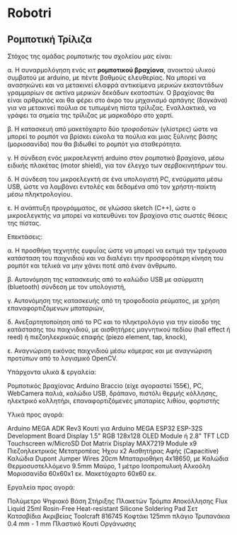 # Robotri

## Ρομποτική Τρίλιζα

Στόχος της ομάδας ρομποτικής του σχολείου μας είναι:

α. Η συναρμολόγηση ενός κιτ **ρομποτικού βραχίονα**, ανοικτού υλικού συμβατού με arduino, με πέντε βαθμούς ελευθερίας. Να μπορεί να ανασηκώνει και να μετακινεί ελαφρά αντικείμενα μερικών εκατοντάδων γραμμαρίων σε ακτίνα μερικών δεκάδων εκατοστών. Ο βραχίονας θα είναι αρθρωτός και θα φέρει στο άκρο του μηχανισμό αρπάγης (δαγκάνα) για να μετακινεί πούλια σε τυπωμένη πίστα τρίλιζας.
Εναλλακτικά, να γράφει τα σημεία της τρίλιζας με μαρκαδόρο στο χαρτί.

β. Η κατασκευή από μακετόχαρτο δύο *τροφοδοτών* (γλίστρες) ώστε να μπορεί το ρομπότ να βρίσκει εύκολα τα πούλια και μιας ξύλινης βάσης (μοριοσανίδα) που θα βιδωθεί το ρομπότ για σταθερότητα.

γ. Η σύνδεση ενός μικροελεγκτή arduino στον ρομποτικό βραχίονα, μέσω ειδικής πλακέτας (motor shield), για τον έλεγχο των σερβοκινητήρων του.

δ. Η σύνδεση του μικροελεγκτή σε ένα υπολογιστή PC, ενσύρματα μέσω USB, ώστε να λαμβάνει εντολές και δεδομένα από τον χρήστη-παίκτη μέσω πληκτρολογίου.

ε. Η ανάπτυξη προγράμματος, σε γλώσσα sketch (C++), ώστε ο μικροελεγκτής να μπορεί να κατευθύνει τον βραχίονα στις σωστές θέσεις της πίστας.


Επεκτάσεις:

α. Η προσθήκη τεχνητής ευφυΐας ώστε να μπορεί να εκτιμά την τρέχουσα κατάσταση του παιχνιδιού και να διαλέγει την προσφορότερη κίνηση του ρομπότ και τελικά να μην χάνει ποτέ από έναν άνθρωπο.

β. Αυτονόμηση της κατασκευής από το καλώδιο USB με ασύρματη (bluetooth) σύνδεση με τον υπολογιστή,

γ. Αυτονόμηση της κατασκευής από τη τροφοδοσία ρεύματος, με χρήση επαναφορτιζόμενων μπαταριών,

δ. Ανεξαρτητοποίηση από το PC και το πληκτρολόγιο για την είσοδο της κατάστασης του παιχνιδιού, με αισθητήρες μαγνητικού πεδίου (hall effect ή reed) ή πιεζοηλεκρικούς επαφής (piezo element, tap, knock),

ε. Αναγνώριση εικόνας παιχνιδιού μέσω κάμερας και με αναγνώριση προτύπων από το λογισμικό OpenCV.


Υπάρχοντα υλικά & εργαλεία:

Ρομποτικός βραχίονας Arduino Braccio (είχε αγοραστεί 155€),
PC, WebCamera παλιά, καλώδιο USB, δράπανο, πιστόλι θερμής κόλλησης, ηλεκτρικό κολλητήρι,
επαναφορτιζόμενες μπαταρίες λιθίου, φορτιστής


Υλικά προς αγορά:

Arduino MEGA ADK Rev3
Κουτί για Arduino MEGA
ESP32 ESP-32S Development Board
Display 1.5" RGB 128x128 OLED Module ή 2.8" TFT LCD Touchscreen w/MicroSD
Dot Matrix Display MAX7219 Module
x9 Πιεζοηλεκτρικός Μετατροπέας Ήχου
x2 Αισθητήρας Αφής (Capacitive)
Καλώδια Dupont Jumper Wires 20cm
Μπαταριοθήκη 4x18650, με Καλώδια
Θερμοσυστελλόμενο 9.5mm Μαύρο, 1 μέτρο
Ισοπροπυλική Αλκοόλη 
Μοριοσανίδα 60x60x1 εκ.
Μακετόχαρτο 60x60 εκ.

Εργαλεία προς αγορά:

Πολύμετρο Ψηφιακό
Βάση Στήριξης Πλακετών
Τρόμπα Αποκόλλησης
Flux Liquid 25ml Rosin-Free
Heat-resistant Silicone Soldering Pad
Σετ Κατσαβίδια Ακριβείας
Toolcraft 816745 Κοφτάκι 125mm πλάγιο
Τρυπανάκια 0.4 mm - 1 mm 
Πλαστικό Κουτί Οργάνωσης
